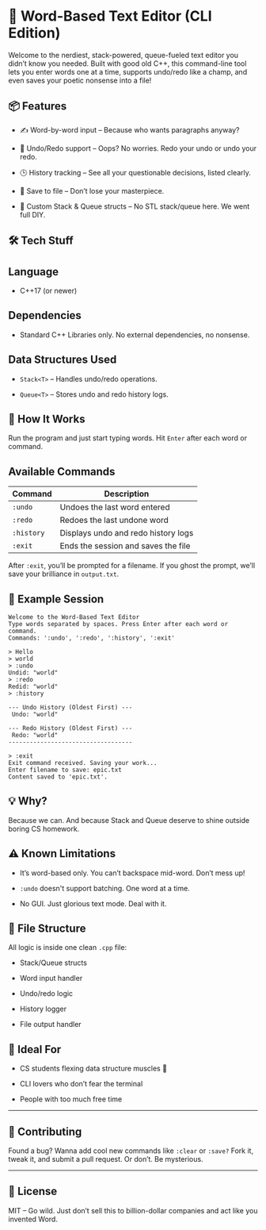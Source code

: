 # 📝 Word-Based Text Editor (CLI Edition)
Welcome to the nerdiest, stack-powered, queue-fueled text editor you didn’t know you needed. Built with good old C++, this command-line tool lets you enter words one at a time, supports undo/redo like a champ, and even saves your poetic nonsense into a file!

## 📦 Features
- ✍️ Word-by-word input – Because who wants paragraphs anyway?

- 🔁 Undo/Redo support – Oops? No worries. Redo your undo or undo your redo.

- 🕒 History tracking – See all your questionable decisions, listed clearly.

- 💾 Save to file – Don’t lose your masterpiece.

- 🧠 Custom Stack & Queue structs – No STL stack/queue here. We went full DIY.

## 🛠️ Tech Stuff
## Language
- C++17 (or newer)

## Dependencies
- Standard C++ Libraries only. No external dependencies, no nonsense.

## Data Structures Used
- `Stack<T>` – Handles undo/redo operations.

- `Queue<T>` – Stores undo and redo history logs.

## 🚀 How It Works
Run the program and just start typing words. Hit `Enter` after each word or command.

## Available Commands
| Command    | Description                         |
| ---------- | ----------------------------------- |
| `:undo`    | Undoes the last word entered        |
| `:redo`    | Redoes the last undone word         |
| `:history` | Displays undo and redo history logs |
| `:exit`    | Ends the session and saves the file |

After `:exit`, you’ll be prompted for a filename. If you ghost the prompt, we’ll save your brilliance in `output.txt`.

## 🧪 Example Session
```
Welcome to the Word-Based Text Editor
Type words separated by spaces. Press Enter after each word or command.
Commands: ':undo', ':redo', ':history', ':exit'

> Hello
> world
> :undo
Undid: "world"
> :redo
Redid: "world"
> :history

--- Undo History (Oldest First) ---
 Undo: "world"

--- Redo History (Oldest First) ---
 Redo: "world"
-----------------------------------

> :exit
Exit command received. Saving your work...
Enter filename to save: epic.txt
Content saved to 'epic.txt'.

```

## 💡 Why?
Because we can. And because Stack and Queue deserve to shine outside boring CS homework.

## ⚠️ Known Limitations
- It’s word-based only. You can’t backspace mid-word. Don’t mess up!

- `:undo` doesn't support batching. One word at a time.

- No GUI. Just glorious text mode. Deal with it.

## 🧹 File Structure
All logic is inside one clean `.cpp` file:

- Stack/Queue structs

- Word input handler

- Undo/redo logic

- History logger

- File output handler

## 🧠 Ideal For
- CS students flexing data structure muscles 💪

- CLI lovers who don’t fear the terminal

- People with too much free time

---
## 🐛 Contributing
Found a bug? Wanna add cool new commands like `:clear` or `:save?` Fork it, tweak it, and submit a pull request. Or don’t. Be mysterious.

---
## 📜 License
MIT – Go wild. Just don’t sell this to billion-dollar companies and act like you invented Word.
